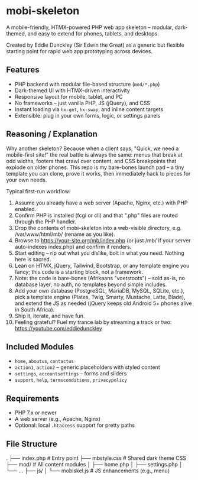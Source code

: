 # mobi-skeleton

A mobile-friendly, HTMX-powered PHP web app skeleton – modular,
dark-themed, and easy to extend for phones, tablets, and desktops.

Created by Eddie Dunckley (Sir Edwin the Great) as a generic but
flexible starting point for rapid web app prototyping across devices.

## Features

- PHP backend with modular file-based structure (`mod/*.php`)
- Dark-themed UI with HTMX-driven interactivity
- Responsive layout for mobile, tablet, and PC
- No frameworks – just vanilla PHP, JS (jQuery), and CSS
- Instant loading via `hx-get`, `hx-swap`, and inline content targets
- Extensible: plug in your own forms, logic, or settings panels

## Reasoning / Explanation

Why another skeleton? Because when a client says,
"Quick, we need a mobile-first site!" the real battle is always the same:
menus that break at odd widths, footers that crawl over content, and CSS
breakpoints that explode on older phones. This repo is my bare-bones launch
pad – a tiny template you can clone, prove it works, then immediately hack
to pieces for your own needs.

Typical first-run workflow:

1. Assume you already have a web server (Apache, Nginx, etc.) with PHP
   enabled.
2. Confirm PHP is installed (fcgi or cli) and that ".php" files are routed
   through the PHP handler.
3. Drop the contents of mobi-skeleton into a web-visible directory, e.g.
   /var/www/html/mb/ (rename as you like).
4. Browse to https://your-site.org/mb/index.php (or just /mb/ if your
   server auto-indexes index.php) and confirm it renders.
5. Start editing – rip out what you dislike, bolt in what you need.
   Nothing here is sacred.
6. Lean on HTMX, jQuery, Tailwind, Bootstrap, or any template engine you
   fancy; this code is a starting block, not a framework.
7. Note: the code is bare-bones (Afrikaans "voetstoots") – sold as-is,
   no database layer, no auth, no templates beyond simple includes.
8. Add your own database (PostgreSQL, MariaDB, MySQL, SQLite, etc.),
   pick a template engine (Plates, Twig, Smarty, Mustache, Latte, Blade),
   and extend the JS as needed (jQuery keeps old Android 5+ phones alive
   in South Africa).
9. Ship it, iterate, and have fun.
10. Feeling grateful? Fuel my trance lab by streaming a track or two:
    https://youtube.com/eddiedunckley

## Included Modules

- `home`, `aboutus`, `contactus`
- `action1`, `action2` – generic placeholders with styled content
- `settings`, `accountsettings` – forms and sliders
- `support`, `help`, `termsconditions`, `privacypolicy`

## Requirements

- PHP 7.x or newer
- A web server (e.g., Apache, Nginx)
- Optional: local `.htaccess` support for pretty paths

## File Structure
.
├── index.php            # Entry point
├── mbstyle.css          # Shared dark theme CSS
├── mod/                 # All content modules
│   ├── home.php
│   ├── settings.php
│   └── ...
├── js/
│   └── mobiskel.js       # JS enhancements (e.g., menu)

